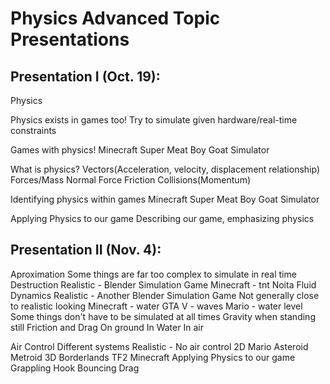 # Physics Advanced Topic Presentations

## Presentation I (Oct. 19):
Physics

Physics exists in games too!
	Try to simulate given hardware/real-time constraints

Games with physics!
	Minecraft
	Super Meat Boy
	Goat Simulator

What is physics?
	Vectors(Acceleration, velocity, displacement relationship)
	Forces/Mass
	Normal Force
	Friction
	Collisions(Momentum)
	
Identifying physics within games
	Minecraft
	Super Meat Boy
	Goat Simulator

Applying Physics to our game
	Describing our game, emphasizing physics

	


## Presentation II (Nov. 4):

Aproximation
  Some things are far too complex to simulate in real time
   Destruction
    Realistic - Blender Simulation
    Game
     Minecraft - tnt
     Noita
   Fluid Dynamics
    Realistic - Another Blender Simulation
    Game
     Not generally close to realistic looking
     Minecraft - water
     GTA V - waves
     Mario - water level
 Some things don't have to be simulated at all times
  Gravity when standing still
 Friction and Drag
  On ground
  In Water
  In air
 
Air Control
 Different systems
  Realistic - No air control
  2D
   Mario
   Asteroid
   Metroid
  3D
   Borderlands
   TF2
   Minecraft
 Applying Physics to our game
 Grappling Hook
 Bouncing
 Drag
